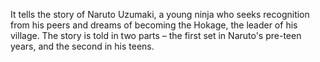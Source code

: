 It tells the story of Naruto Uzumaki, a young ninja who seeks recognition from his peers and dreams of becoming the Hokage, the leader of his village. The story is told in two parts – the first set in Naruto's pre-teen years, and the second in his teens.
